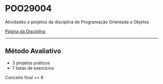 # POO29004
Atividades e projetos da disciplina de Programação Orientada a Objetos

[Página da Disciplina](http://docente.ifsc.edu.br/mello/poo/index.html)

---

## Método Avaliativo

- 3 projetos práticos
- 7 listas de exercícios

Conceito final >= 6
